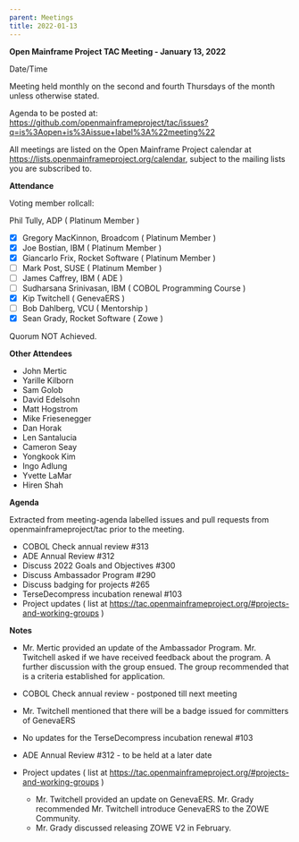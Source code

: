 ```yaml
---
parent: Meetings
title: 2022-01-13
---
```


**Open Mainframe Project TAC Meeting - January 13, 2022**

Date/Time

Meeting held monthly on the second and fourth Thursdays of the month unless otherwise stated. 

Agenda to be posted at: https://github.com/openmainframeproject/tac/issues?q=is%3Aopen+is%3Aissue+label%3A%22meeting%22

All meetings are listed on the Open Mainframe Project calendar at https://lists.openmainframeproject.org/calendar, subject to the mailing lists you are subscribed to.



**Attendance**

Voting member rollcall:
 
 Phil Tully, ADP ( Platinum Member )
- [x]  Gregory MacKinnon, Broadcom ( Platinum Member )
- [x]  Joe Bostian, IBM ( Platinum Member )
- [x]  Giancarlo Frix, Rocket Software ( Platinum Member )
- [ ] Mark Post, SUSE ( Platinum Member )
- [ ] James Caffrey, IBM ( ADE )
- [ ] Sudharsana Srinivasan, IBM ( COBOL Programming Course )
- [x]  Kip Twitchell ( GenevaERS )
- [ ]  Bob Dahlberg, VCU ( Mentorship )
- [x]  Sean Grady, Rocket Software ( Zowe )

Quorum NOT Achieved.


**Other Attendees**
- John Mertic
- Yarille Kilborn
- Sam Golob
- David Edelsohn
- Matt Hogstrom
- Mike Friesenegger
- Dan Horak
- Len Santalucia
- Cameron Seay
- Yongkook Kim
- Ingo Adlung
- Yvette LaMar
- Hiren Shah

**Agenda**

Extracted from meeting-agenda labelled issues and pull requests from openmainframeproject/tac prior to the meeting.

- COBOL Check annual review #313
- ADE Annual Review #312
- Discuss 2022 Goals and Objectives #300
- Discuss Ambassador Program #290
- Discuss badging for projects #265
- TerseDecompress incubation renewal #103
- Project updates ( list at https://tac.openmainframeproject.org/#projects-and-working-groups )

**Notes**

- Mr. Mertic provided an update of the Ambassador Program. Mr. Twitchell asked if we have received feedback about the program. A further discussion with the group ensued. The group recommended that is a criteria established for application.

- COBOL Check annual review - postponed till next meeting

- Mr. Twitchell mentioned that there will be a badge issued for committers of GenevaERS

- No updates for the TerseDecompress incubation renewal #103

- ADE Annual Review #312 - to be held at a later date

- Project updates ( list at https://tac.openmainframeproject.org/#projects-and-working-groups )
	- Mr. Twitchell provided an update on GenevaERS. Mr. Grady recommended Mr. Twitchell introduce GenevaERS to the ZOWE Community.
	- Mr. Grady discussed releasing ZOWE V2 in February. 
 
 
